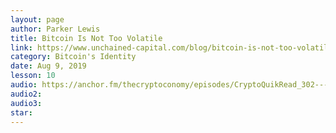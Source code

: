 ```yaml
---
layout: page
author: Parker Lewis
title: Bitcoin Is Not Too Volatile
link: https://www.unchained-capital.com/blog/bitcoin-is-not-too-volatile/
category: Bitcoin's Identity
date: Aug 9, 2019
lesson: 10
audio: https://anchor.fm/thecryptoconomy/episodes/CryptoQuikRead_302---Bitcoin-is-Not-Too-Volatile-Parker-Lewis-e6diss/a-aqp0ht
audio2: 
audio3: 
star: 
---
```

